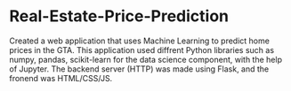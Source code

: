 # Real-Estate-Price-Prediction

Created a web application that uses Machine Learning to predict home prices in the GTA. This application used diffrent Python libraries such as numpy, pandas, scikit-learn for the data science component, with the help of Jupyter. The backend server (HTTP) was made using Flask, and the fronend was HTML/CSS/JS.
